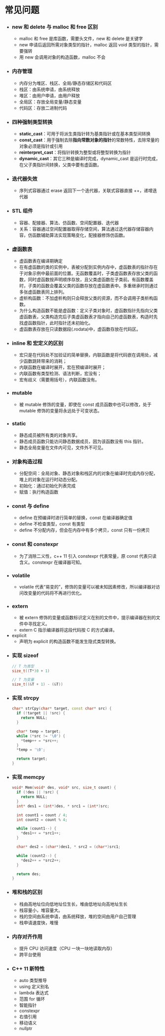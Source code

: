 # 常见问题
- ### new 和 delete 与 malloc 和 free 区别
  - malloc 和 free 是库函数，需要头文件，new 和 delete 是关键字
  - new 申请后返回所需对象类型的指针，malloc 返回 void 类型的指针，需要强转
  - 用 new 会调用对象的构造函数，malloc 不会
- ### 内存管理
  - 内存分为堆区、栈区、全局/静态存储区和代码区
  - 栈区：由系统申请，由系统释放
  - 堆区：由用户申请，由用户释放
  - 全局区：存放全局变量/静态变量
  - 代码区：存放二进制代码
- ### 四种强制类型转换
  - **static_cast**：可用于将派生类指针转为基类指针或在基本类型间转换
  - **const_cast**：用于强制去除**指向常数对象的指针**的常数特性，去除常量的对象必须是指针或引用
  - **reinterpret_cast**：将指针转换为整型或将整型转换为指针
  - **dynamic_cast**：其它三种是编译时完成，dynamic_cast 是运行时完成，在父子类指针间转换，父类中要有虚函数。
- ### 迭代器失效
  - 序列式容器通过 erase 返回下一个迭代器，关联式容器直接 ++，递增迭代器
- ### STL 组件
  - 容器、配接器、算法、仿函数、空间配置器、迭代器
  - 关系：容器通过空间配置器取得存储空间，算法通过迭代器存储容器内容，仿函数辅助算法实现策略变化，配接器修饰仿函数。
- ### 虚函数表
  - 虚函数表在编译期确定
  - 在有虚函数的类的实例中，表被分配到实例内存中，虚函数表的指针存在于对象示例中最前面的位置。无函数覆盖时，子类虚函数表存放父类的函数，同时虚函数按声明顺序存放，且父类虚函数在子类前。有函数覆盖时，子类的函数会覆盖父类的函数存放在虚函数表中。多重继承时则通过多张虚函数表同上排列。
  - 虚析构函数：不加虚析构则只会释放父类的资源，而不会调用子类析构函数。
  - 为什么构造函数不能是虚函数：定义子类对象时，虚函数指针先指向父类虚函数表，父类构造完后子类虚函数表才指向自己的虚函数表，构造时先找虚函数指针，此时指针还未初始化。
  - 虚函数表存放在只读数据段(.rodata)中，虚函数存放在代码区。
- ### inline 和 宏定义的区别
  - 宏只是在代码处不加验证的简单替换，内联函数是将代码嵌在调用处，减少函数跳转带来的消耗；
  - 内联函数在编译时展开，宏在预编译时展开；
  - 内联函数有类型检测、语法判断，宏没有；
  - 宏有歧义（需要用括号），内联函数没有。
- ### mutable
  - 被 mutable 修饰的变量，即使在 const 成员函数中也可以修改，处于 mutable 修饰的变量将永远处于可变状态。
- ### static
  - 静态成员被所有类的对象共享。
  - 静态成员函数只能访问静态数据成员，因为该函数没有 this 指针。
  - 静态全局变量在文件内可见，文件外不可见。
- ### 对象构造过程
  - 分配空间：全局对象、静态对象和栈区内的对象在编译时完成内存分配，堆上的对象在运行时动态分配。
  - 初始化：通过初始化列表完成
  - 赋值：执行构造函数
- ### const 与 define
  - define 在预编译时进行简单的替换，const 在编译器确定值
  - define 不检查类型，const 有类型
  - define 不分配内存，但会在内存中有多个拷贝，const 只有一份拷贝
- ### const 和 constexpr
  - 为了消除二义性，c++ 11 引入 constexpr 代表常量，原 const 代表只读含义。constexpr 在编译器可知。
- ### volatile
  - volatile 代表“易变的”，修饰的变量可以被未知因素修改，所以编译器对访问改变量的代码将不再进行优化。
- ### extern
  - 被 extern 修饰的变量或函数标识定义在别的文件中，提示编译器在别的文件中寻找定义。
  - extern C 指示编译器将这段代码按 C 的方式编译。
- explicit
  - 声明为 explicit 的构造函数不能发生隐式类型转换。
- ### 实现 sizeof
  ```C++
  // T 为类型
  size_t((T*)0 + 1)
  
  // T 为变量
  size_t((&T + 1) - (&T))
  ```
- ### 实现 strcpy
  ```C++
  char* strCpy(char* target, const char* src) {
    if (!target || !src) {
      return NULL;
    }

    char* temp = target;
    while (*src != '\0') {
      *temp++ = *src++;
    }
    *temp = '\0';

    return target;
  }
  ```
- ### 实现 memcpy
  ```C++
  void* Mem(void* des, void* src, size_t count) {
    if (!des || !src) {
      return NULL;
    }
    int* des1 = (int*)des, * src1 = (int*)src;

    int count1 = count / 4;
    int count2 = count % 4;

    while (count1--) {
      *des1++ = *src1++;
    }

    char* des2 = (char*)des1, * src2 = (char*)src1;

    while (count2--) {
      *des2++ = *src2++;
    }

    return des;
  }
  ```
- ### 堆和栈的区别
  - 栈由高地址位向低地址位生长，堆由低地址向高地址生长
  - 栈容量小，堆容量大。
  - 栈的空间由系统申请，由系统释放，堆的空间由用户自己管理
  - 栈申请速度快，堆慢
- ### 内存对齐作用
  - 提升 CPU 访问速度（CPU 一块一块地读取内存） 
  - 跨平台使用
- ### C++ 11 新特性
  - auto 类型推导
  - using 定义别名
  - lambda 表达式
  - 范围 for 循环
  - 智能指针
  - constexpr
  - 右值引用
  - 移动语义
  - nullptr 